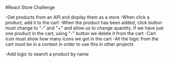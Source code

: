 #React Store Challenge

-Get products from an API and display them as a store -When click a product, add it to the cart -When the product has been added, click button must change to "-" and "+" and allow us to change quantity. If we have just one product in the cart, using "-" button we delete it from the cart -Cart icon must show how many icons we got in the cart -All the logic from the cart must be in a context in order to use this in other projects

-Add logic to search a product by name